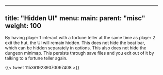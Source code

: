 
---
title: "Hidden UI"
menu:
  main:
    parent: "misc"
    weight: 100
---

By having player 1 interact with a fortune teller at the same time as player 2 exit the hut, the UI will remain hidden.
This does not hide the beat bar, which can be hidden separately in options.
This also does not hide the dungeon minimap.
This persists through save files and you exit out of it by talking to a fortune teller again.

{{< tweet 1153619239070097408 >}}
